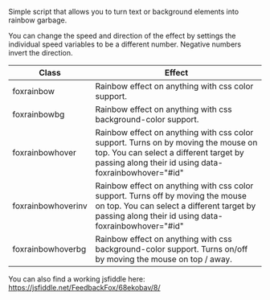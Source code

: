 Simple script that allows you to turn text or background elements into rainbow garbage.

You can change the speed and direction of the effect by settings the individual speed variables to be a different number. Negative numbers invert the direction.

Class  | Effect
------------- | -------------
foxrainbow  | Rainbow effect on anything with css color support.
foxrainbowbg  | Rainbow effect on anything with css background-color support.
foxrainbowhover  | Rainbow effect on anything with css color support. Turns on by moving the mouse on top. You can select a different target by passing along their id using data-foxrainbowhover="#id"
foxrainbowhoverinv  | Rainbow effect on anything with css color support. Turns off by moving the mouse on top. You can select a different target by passing along their id using data-foxrainbowhover="#id"
foxrainbowhoverbg  | Rainbow effect on anything with css background-color support. Turns on/off by moving the mouse on top / away.

You can also find a working jsfiddle here: https://jsfiddle.net/FeedbackFox/68ekobav/8/
